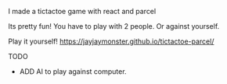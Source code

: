 I made a tictactoe game with react and parcel

Its pretty fun! You have to play with 2 people. Or against yourself.

Play it yourself!
https://jayjaymonster.github.io/tictactoe-parcel/

TODO
- ADD AI to play against computer.